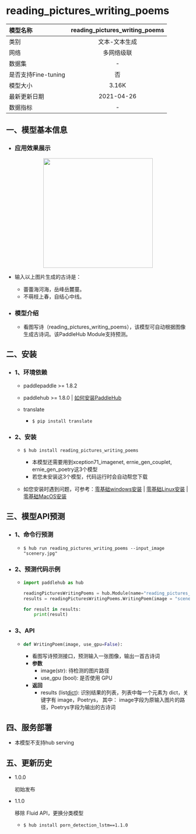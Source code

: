 # reading_pictures_writing_poems

| 模型名称            | reading_pictures_writing_poems |
| :------------------ | :----------------------------: |
| 类别                |         文本-文本生成          |
| 网络                |           多网络级联           |
| 数据集              |               -                |
| 是否支持Fine-tuning |               否               |
| 模型大小            |             3.16K              |
| 最新更新日期        |           2021-04-26           |
| 数据指标            |               -                |

## 一、模型基本信息

- ### 应用效果展示

<p align="center">
<img src="https://user-images.githubusercontent.com/76040149/133189274-ff86801f-017f-460e-adb0-1d381d74aff6.jpg" width="300">
</p>

  - 输入以上图片生成的古诗是：

     - 蕾蕾海河海，岳峰岳麓蔓。
     - 不萌枝上春，自结心中线。

- ### 模型介绍
  - 看图写诗（reading_pictures_writing_poems），该模型可自动根据图像生成古诗词。该PaddleHub Module支持预测。

## 二、安装

- ### 1、环境依赖

  - paddlepaddle >= 1.8.2

  - paddlehub >= 1.8.0    | [如何安装PaddleHub](../../../../docs/docs_ch/get_start/installation.rst)

  - translate

    - ```shell
      $ pip install translate
      ```

- ### 2、安装

  - ```shell
    $ hub install reading_pictures_writing_poems
    ```

    - 本模型还需要用到xception71_imagenet, ernie_gen_couplet, ernie_gen_poetry这3个模型
    - 若您未安装这3个模型，代码运行时会自动帮您下载

  - 如您安装时遇到问题，可参考：[零基础windows安装](../../../../docs/docs_ch/get_start/windows_quickstart.md)
   | [零基础Linux安装](../../../../docs/docs_ch/get_start/linux_quickstart.md) | [零基础MacOS安装](../../../../docs/docs_ch/get_start/mac_quickstart.md)

## 三、模型API预测

- ### 1、命令行预测

  - ```shell
    $ hub run reading_pictures_writing_poems --input_image "scenery.jpg"
    ```

- ### 2、预测代码示例

  - ```python
    import paddlehub as hub

    readingPicturesWritingPoems = hub.Module(name="reading_pictures_writing_poems")
    results = readingPicturesWritingPoems.WritingPoem(image = "scenery.jpg", use_gpu=False)

    for result in results:
        print(result)
    ```

- ### 3、API

  - ```python
    def WritingPoem(image, use_gpu=False):
    ```

     - 看图写诗预测接口，预测输入一张图像，输出一首古诗词
     - **参数**
         - image(str): 待检测的图片路径
         - use_gpu (bool): 是否使用 GPU
     - **返回**
         - results (list[dict](https://www.paddlepaddle.org.cn/hubdetail?name=reading_pictures_writing_poems&en_category=TextGeneration)): 识别结果的列表，列表中每一个元素为 dict，关键字有 image，Poetrys， 其中： image字段为原输入图片的路径，Poetrys字段为输出的古诗词

## 四、服务部署

- 本模型不支持hub serving


## 五、更新历史

* 1.0.0

  初始发布

* 1.1.0

  移除 Fluid API，更换分类模型

  - ```shell
    $ hub install porn_detection_lstm==1.1.0
    ```
